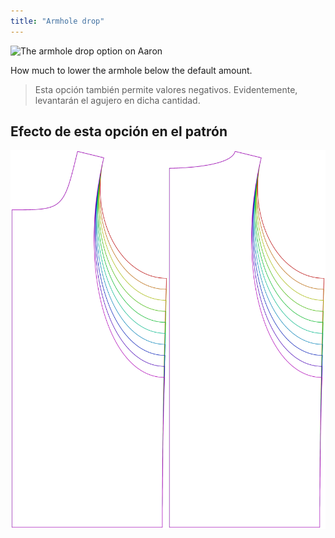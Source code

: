 ```yaml
---
title: "Armhole drop"
---
```


![The armhole drop option on Aaron](./armholedrop.svg)

How much to lower the armhole below the default amount.

> Esta opción también permite valores negativos. Evidentemente, levantarán el agujero en dicha cantidad.

## Efecto de esta opción en el patrón

![This image shows the effect of this option by superimposing several variants that have a different value for this option](aaron_armholedrop_sample.svg "Effect of this option on the pattern")
